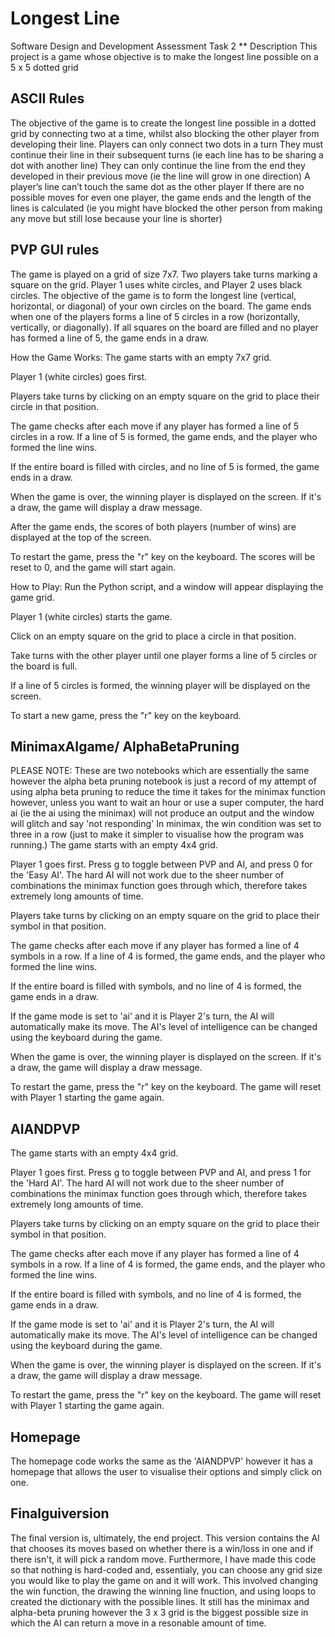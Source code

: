 # Longest Line
Software Design and Development Assessment Task 2
** Description
This project is a game whose objective is to make the longest line possible on a 5 x 5 dotted  grid

## ASCII Rules
The objective of the game is to create the longest line possible in a dotted grid by connecting two at a time, whilst also blocking the other player from developing their line. 
Players can only connect two dots in a turn
They must continue their line in their subsequent turns (ie each line has to be sharing a dot with another line)
They can only continue the line from the end they developed in their previous move (ie the line will grow in one direction)
A player’s line can’t touch the same dot as the other player
If there are no possible moves for even one player, the game ends and the length of the lines is calculated (ie you might have blocked the other person from making any move but still lose because your line is shorter)

## PVP GUI rules
The game is played on a grid of size 7x7. Two players take turns marking a square on the grid. Player 1 uses white circles, and Player 2 uses black circles. The objective of the game is to form the longest line (vertical, horizontal, or diagonal) of your own circles on the board. The game ends when one of the players forms a line of 5 circles in a row (horizontally, vertically, or diagonally). If all squares on the board are filled and no player has formed a line of 5, the game ends in a draw.

How the Game Works:
The game starts with an empty 7x7 grid.

Player 1 (white circles) goes first.

Players take turns by clicking on an empty square on the grid to place their circle in that position.

The game checks after each move if any player has formed a line of 5 circles in a row. If a line of 5 is formed, the game ends, and the player who formed the line wins.

If the entire board is filled with circles, and no line of 5 is formed, the game ends in a draw.

When the game is over, the winning player is displayed on the screen. If it's a draw, the game will display a draw message.

After the game ends, the scores of both players (number of wins) are displayed at the top of the screen.

To restart the game, press the "r" key on the keyboard. The scores will be reset to 0, and the game will start again.

How to Play:
Run the Python script, and a window will appear displaying the game grid.

Player 1 (white circles) starts the game.

Click on an empty square on the grid to place a circle in that position.

Take turns with the other player until one player forms a line of 5 circles or the board is full.

If a line of 5 circles is formed, the winning player will be displayed on the screen.

To start a new game, press the "r" key on the keyboard.


## MinimaxAIgame/ AlphaBetaPruning
PLEASE NOTE: These are two notebooks which are essentially the same however the alpha beta pruning notebook is just a record of my attempt of using alpha beta pruning to reduce the time it takes for the minimax function however, unless you want to wait an hour or use a super computer, the hard ai (ie the ai using the minimax) will not produce an output and the window will glitch and say 'not responding' 
In minimax, the win condition was set to three in a row (just to make it simpler to visualise how the program was running.)
The game starts with an empty 4x4 grid.

Player 1  goes first.
Press g to toggle between PVP and AI, and press 0 for the 'Easy AI'. The hard AI will not work due to the sheer number of combinations the minimax function goes through which, therefore takes extremely long amounts of time. 

Players take turns by clicking on an empty square on the grid to place their symbol in that position.

The game checks after each move if any player has formed a line of 4 symbols in a row. If a line of 4 is formed, the game ends, and the player who formed the line wins.

If the entire board is filled with symbols, and no line of 4 is formed, the game ends in a draw.

If the game mode is set to 'ai' and it is Player 2's turn, the AI will automatically make its move. The AI's level of intelligence can be changed using the keyboard during the game.

When the game is over, the winning player is displayed on the screen. If it's a draw, the game will display a draw message.

To restart the game, press the "r" key on the keyboard. The game will reset with Player 1  starting the game again.

## AIANDPVP
The game starts with an empty 4x4 grid.

Player 1  goes first.
Press g to toggle between PVP and AI, and press 1 for the 'Hard AI'. The hard AI will not work due to the sheer number of combinations the minimax function goes through which, therefore takes extremely long amounts of time. 

Players take turns by clicking on an empty square on the grid to place their symbol in that position.

The game checks after each move if any player has formed a line of 4 symbols in a row. If a line of 4 is formed, the game ends, and the player who formed the line wins.

If the entire board is filled with symbols, and no line of 4 is formed, the game ends in a draw.

If the game mode is set to 'ai' and it is Player 2's turn, the AI will automatically make its move. The AI's level of intelligence can be changed using the keyboard during the game.

When the game is over, the winning player is displayed on the screen. If it's a draw, the game will display a draw message.

To restart the game, press the "r" key on the keyboard. The game will reset with Player 1  starting the game again.

## Homepage
The homepage code works the same as the 'AIANDPVP' however it has a homepage that allows the user to visualise their options and simply click on one. 

## Finalguiversion
The final version is, ultimately, the end project. This version contains the AI that chooses its moves based on whether there is a win/loss in one and if there isn't, it will pick a random move. Furthermore, I have made this code so that nothing is hard-coded and, essentialy, you can choose any grid size you would like to play the game on and it will work. This involved changing the win function, the drawing the winning line fnuction, and using loops to created the dictionary with the possible lines. It still has the minimax and alpha-beta pruning however the 3 x 3 grid is the biggest possible size in which the AI can return a move in a resonable amount of time. 


